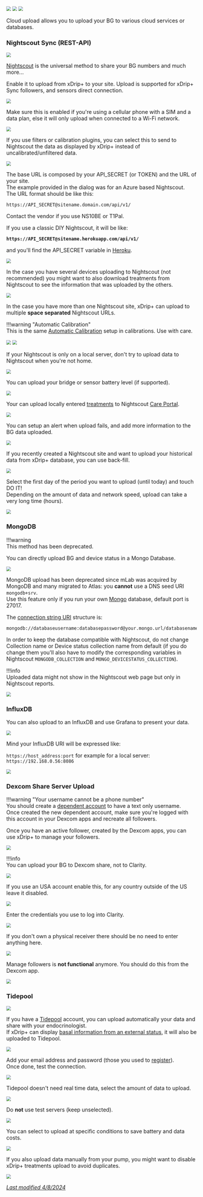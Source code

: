 <img src="../../images/hamburger_menu.png" style="zoom:75%;" />  
<img src="../../images/M-S.png" style="zoom:75%;" />  
<img src="../images/M-S-CU.png" style="zoom:75%;" />

Cloud upload allows you to upload your BG to various cloud services or databases.

### Nightscout Sync (REST-API)

<img src="../images/M-S-CU-NS.png" style="zoom:75%;" />

[Nightscout](https://nightscout.github.io/) is the universal method to share your BG numbers and much more...

Enable it to upload from xDrip+ to your site. Upload is supported for xDrip+ Sync followers, and sensors direct connection. 

<img src="../images/M-S-CU-NSa.png" style="zoom:75%;" />

Make sure this is enabled if you're using a cellular phone with a SIM and a data plan, else it will only upload when connected to a Wi-Fi network.

<img src="../images/M-S-CU-NSb.png" style="zoom:75%;" />

If you use filters or calibration plugins, you can select this to send to Nightscout the data as displayed by xDrip+ instead of uncalibrated/unfiltered data.

<img src="../images/M-S-CU-NSc.png" style="zoom:75%;" />

The base URL is composed by your API_SECRET (or TOKEN) and the URL of your site.  
The example provided in the dialog was for an Azure based Nightscout.  
The URL format should be like this:

`https://API_SECRET@sitename.domain.com/api/v1/`

Contact the vendor if you use NS10BE or T1Pal.

If you use a classic DIY Nightscout, it will be like:

**`https://API_SECRET@sitename.herokuapp.com/api/v1/`**

and you'll find the API_SECRET variable in [Heroku](https://nightscout.github.io/nightscout/new_user#editing-config-vars-in-heroku).

<img src="../images/M-S-CU-NSe.png" style="zoom:75%;" />

In the case you have several devices uploading to Nightscout (not recommended) you might want to also download treatments from Nightscout to see the information that was uploaded by the others.

<img src="../images/M-S-CU-NSf.png" style="zoom:75%;" />

In the case you have more than one Nightscout site, xDrip+ can upload to multiple **space separated** Nightscout URLs.

!!!warning "Automatic Calibration"  
    This is the same [Automatic Calibration](/calibrate/advancedcal) setup in calibrations. Use with care.

<img src="../images/M-S-CU-NSh.png" style="zoom:75%;" />

<img src="../images/M-S-CU-NSi.png" style="zoom:75%;" />

If your Nightscout is only on a local server, don't try to upload data to Nightscout when you're not home.

<img src="../images/M-S-CU-NSj.png" style="zoom:75%;" />

You can upload your bridge or sensor battery level (if supported).

<img src="../images/M-S-CU-NSk.png" style="zoom:75%;" />

Your can upload locally entered [treatments](/use/mainUI#treatments) to Nightscout [Care Portal](https://nightscout.github.io/nightscout/setup_variables#careportal-careportal).

<img src="../images/M-S-CU-NSl.png" style="zoom:75%;" />

You can setup an alert when upload fails, and add more information to the BG data uploaded.

<img src="../images/M-S-CU-NSm.png" style="zoom:75%;" />

If you recently created a Nightscout site and want to upload your historical data from xDrip+ database, you can use back-fill.

<img src="../images/M-S-CU-NSn.png" style="zoom:75%;" />

Select the first day of the period you want to upload (until today) and touch DO IT!  
Depending on the amount of data and network speed, upload can take a very long time (hours).

<img src="../images/M-S-CU-NSn2.png" style="zoom:75%;" />

### MongoDB

!!!warning  
    This method has been deprecated.

You can directly upload BG and device status in a Mongo Database.

<img src="../images/M-S-CU-MD.png" style="zoom:75%;" />

MongoDB upload has been deprecated since mLab was acquired by MongoDB and many migrated to Atlas: you **cannot** use a DNS seed URI `mongodb+srv`.  
Use this feature only if you run your own [Mongo](https://github.com/mongodb/mongo) database, default port is 27017.

The [connection string URI](https://www.mongodb.com/docs/manual/reference/connection-string#connection-string-uri-format) structure is:

```
mongodb://databaseusername:databasepassword@your.mongo.url/databasename
```

In order to keep the database compatible with Nightscout, do not change Collection name or Device status collection name from default (if you do change them you'll also have to modify the corresponding variables in Nightscout `MONGODB_COLLECTION` and `MONGO_DEVICESTATUS_COLLECTION`).

!!!info  
    Uploaded data might not show in the Nightscout web page but only in Nightscout reports.

<img src="../images/M-S-CU-MDa.png" style="zoom:75%;" />

### InfluxDB

You can also upload to an InfluxDB and use Grafana to present your data.

<img src="../images/M-S-CU-ID.png" style="zoom:75%;" />

Mind your InfluxDB URI will be expressed like:

`https://host_address:port` for example for a local server: `https://192.168.0.56:8086`

<img src="../images/M-S-CU-ID2.png" style="zoom:75%;" />

### Dexcom Share Server Upload

!!!warning "Your username cannot be a phone number"  
    You should create a [dependent account](https://www.dexcom.com/faqs/how-do-i-create-a-dependent-account) to have a text only username.  
    Once created the new dependent account, make sure you're logged with this account in your Dexcom apps and recreate all followers.

Once you have an active follower, created by the Dexcom apps, you can use xDrip+ to manage your followers.

<img src="../images/M-S-CU-DX.png" style="zoom:75%;" />

!!!info  
    You can upload your BG to Dexcom share, not to Clarity.

<img src="../images/M-S-CU-DXa.png" style="zoom:75%;" />

If you use an USA account enable this, for any country outside of the US leave it disabled. 

<img src="../images/M-S-CU-DXb.png" style="zoom:75%;" />

Enter the credentials you use to log into Clarity.

<img src="../images/M-S-CU-DXc.png" style="zoom:75%;" />

If you don't own a physical receiver there should be no need to enter anything here.

<img src="../images/M-S-CU-DXd.png" style="zoom:75%;" />

Manage followers is **not functional** anymore. You should do this from the Dexcom app.

<img src="../images/M-S-CU-DXe.png" style="zoom:75%;" />

### Tidepool

<img src="../images/M-S-CU-TP.png" style="zoom:75%;" />

If you have a [Tidepool](https://www.tidepool.org/) account, you can upload automatically your data and share with your endocrinologist.  
If xDrip+ can display [basal information from an external status](/use/display#basal-information), it will also be uploaded to Tidepool.

<img src="../images/M-S-CU-TPa.png" style="zoom:75%;" />

Add your email address and password (those you used to [register](https://app.tidepool.org/signup/personal)).  
Once done, test the connection.

<img src="../images/M-S-CU-TPb.png" style="zoom:75%;" />

Tidepool doesn't need real time data, select the amount of data to upload.

<img src="../images/M-S-CU-TPc.png" style="zoom:75%;" />

Do **not** use test servers (keep unselected).

<img src="../images/M-S-CU-TPd.png" style="zoom:75%;" />

You can select to upload at specific conditions to save battery and data costs.

<img src="../images/M-S-CU-TPe.png" style="zoom:75%;" />

If you also upload data manually from your pump, you might want to disable xDrip+ treatments upload to avoid duplicates.

<img src="../images/M-S-CU-TPf.png" style="zoom:75%;" />

</br>

[*Last modified 4/8/2024*](https://github.com/NightscoutFoundation/xDrip/releases/tag/2024.08.02)
